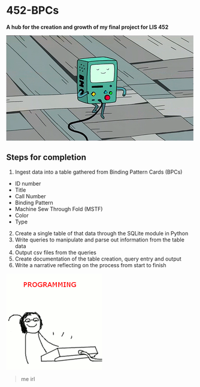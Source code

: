 # 452-BPCs
**A hub for the creation and growth of my final project for LIS 452**

![dance](/media/beemo-dance.gif)

## Steps for completion
1. Ingest data into a table gathered from Binding Pattern Cards (BPCs)
  * ID number
  * Title
  * Call Number 
  * Binding Pattern
  * Machine Sew Through Fold (MSTF)
  * Color
  * Type 
2. Create a single table of that data through the SQLite module in Python
3. Write queries to manipulate and parse out information from the table data
4. Output csv files from the queries
5. Create documentation of the table creation, query entry and output
6. Write a narrative reflecting on the process from start to finish




![coding](/media/codinghappy.gif)
> me irl
